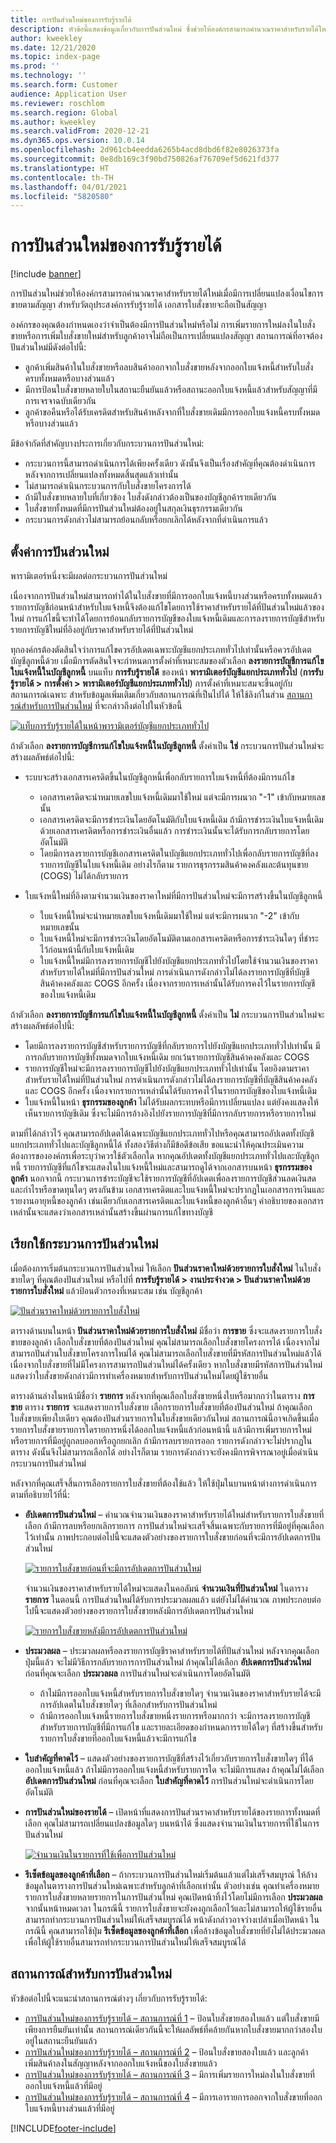 ```yaml
---
title: การปันส่วนใหม่ของการรับรู้รายได้
description: หัวข้อนี้แสดงข้อมูลเกี่ยวกับการปันส่วนใหม่ ซึ่งช่วยให้องค์กรสามารถคํานวณราคาสำหรับรายได้ใหม่เมื่อมีการเปลี่ยนแปลงเงื่อนไขการขายตามสัญญา โดยจะมีลิงก์ไปยังหัวข้ออื่นๆ ที่อธิบายวิธีการรับรู้รายได้ในหลายสถานการณ์
author: kweekley
ms.date: 12/21/2020
ms.topic: index-page
ms.prod: ''
ms.technology: ''
ms.search.form: Customer
audience: Application User
ms.reviewer: roschlom
ms.search.region: Global
ms.author: kweekley
ms.search.validFrom: 2020-12-21
ms.dyn365.ops.version: 10.0.14
ms.openlocfilehash: 2d961cb4eedda6265b4acd8dbd6f82e8026373fa
ms.sourcegitcommit: 0e8db169c3f90bd750826af76709ef5d621fd377
ms.translationtype: HT
ms.contentlocale: th-TH
ms.lasthandoff: 04/01/2021
ms.locfileid: "5820580"
---
```

# <a name="revenue-recognition-reallocation"></a>การปันส่วนใหม่ของการรับรู้รายได้

[!include [banner](../includes/banner.md)]

การปันส่วนใหม่ช่วยให้องค์กรสามารถคํานวณราคาสำหรับรายได้ใหม่เมื่อมีการเปลี่ยนแปลงเงื่อนไขการขายตามสัญญา สำหรับวัตถุประสงค์การรับรู้รายได้ เอกสารใบสั่งขายจะถือเป็นสัญญา

องค์กรของคุณต้องกําหนดเองว่าจําเป็นต้องมีการปันส่วนใหม่หรือไม่ การเพิ่มรายการใหม่ลงในใบสั่งขายหรือการเพิ่มใบสั่งขายใหม่สําหรับลูกค้าอาจไม่ถือเป็นการเปลี่ยนแปลงสัญญา สถานการณ์ที่อาจต้องปันส่วนใหม่มีดังต่อไปนี้:

- ลูกค้าเพิ่มสินค้าในใบสั่งขายหรือลบสินค้าออกจากใบสั่งขายหลังจากออกใบแจ้งหนี้สำหรับใบสั่งครบทั้งหมดหรือบางส่วนแล้ว
- มีการป้อนใบสั่งขายหลายใบในสถานะยืนยันแล้วหรือสถานะออกใบแจ้งหนี้แล้วสําหรับสัญญาที่มีการเจรจาฉบับเดียวกัน
- ลูกค้าขอคืนหรือได้รับเครดิตสําหรับสินค้าหลังจากที่ใบสั่งขายเดิมมีการออกใบแจ้งหนี้ครบทั้งหมดหรือบางส่วนแล้ว

มีข้อจํากัดที่สําคัญบางประการเกี่ยวกับกระบวนการปันส่วนใหม่:

- กระบวนการนี้สามารถดำเนินการได้เพียงครั้งเดียว ดังนั้นจึงเป็นเรื่องสําคัญที่คุณต้องดำเนินการหลังจากการเปลี่ยนแปลงทั้งหมดสิ้นสุดแล้วเท่านั้น
- ไม่สามารถดำเนินกระบวนการกับใบสั่งขายโครงการได้
- ถ้ามีใบสั่งขายหลายใบที่เกี่ยวข้อง ใบสั่งดังกล่าวต้องเป็นของบัญชีลูกค้ารายเดียวกัน
- ใบสั่งขายทั้งหมดที่มีการปันส่วนใหม่ต้องอยู่ในสกุลเงินธุรกรรมเดียวกัน
- กระบวนการดังกล่าวไม่สามารถย้อนกลับหรือยกเลิกได้หลังจากที่ดำเนินการแล้ว

## <a name="set-up-reallocation"></a>ตั้งค่าการปันส่วนใหม่

พารามิเตอร์หนึ่งจะมีผลต่อกระบวนการปันส่วนใหม่

เนื่องจากการปันส่วนใหม่สามารถทําได้ในใบสั่งขายที่มีการออกใบแจ้งหนี้บางส่วนหรือครบทั้งหมดแล้ว รายการบัญชีก่อนหน้าสำหรับใบแจ้งหนี้จึงต้องแก้ไขโดยการใช้ราคาสำหรับรายได้ที่ปันส่วนใหม่แล้วของใหม่ การแก้ไขนี้จะทําได้โดยการย้อนกลับรายการบัญชีของใบแจ้งหนี้เดิมและการลงรายการบัญชีสำหรับรายการบัญชีใหม่ที่อิงอยู่กับราคาสำหรับรายได้ที่ปันส่วนใหม่

ทุกองค์กรต้องตัดสินใจว่าการแก้ไขควรอัปเดตเฉพาะบัญชีแยกประเภททั่วไปเท่านั้นหรือควรอัปเดตบัญชีลูกหนี้ด้วย เมื่อมีการตัดสินใจจะกําหนดการตั้งค่าที่เหมาะสมของตัวเลือก **ลงรายการบัญชีการแก้ไขใบแจ้งหนี้ในบัญชีลูกหนี้** บนแท็บ **การรับรู้รายได้** ของหน้า **พารามิเตอร์บัญชีแยกประเภททั่วไป** (**การรับรู้รายได้ \> การตั้งค่า \> พารามิเตอร์บัญชีแยกประเภททั่วไป**) การตั้งค่าที่เหมาะสมจะขึ้นอยู่กับสถานการณ์เฉพาะ สําหรับข้อมูลเพิ่มเติมเกี่ยวกับสถานการณ์ที่เป็นไปได้ ให้ใช้ลิงก์ในส่วน [สถานการณ์สําหรับการปันส่วนใหม่](#scenarios-for-reallocation) ที่จะกล่าวถึงต่อไปในหัวข้อนี้

[![แท็บการรับรู้รายได้ในหน้าพารามิเตอร์บัญชีแยกประเภททั่วไป](./media/01_RevRecScenarios.png)](./media/01_RevRecScenarios.png)

ถ้าตัวเลือก **ลงรายการบัญชีการแก้ไขใบแจ้งหนี้ในบัญชีลูกหนี้** ตั้งค่าเป็น **ใช่** กระบวนการปันส่วนใหม่จะสร้างผลลัพธ์ต่อไปนี้:

- ระบบจะสร้างเอกสารเครดิตขึ้นในบัญชีลูกหนี้เพื่อกลับรายการใบแจ้งหนี้ที่ต้องมีการแก้ไข

    - เอกสารเครดิตจะนําหมายเลขใบแจ้งหนี้เดิมมาใช้ใหม่ แต่จะมีการผนวก "-1" เข้ากับหมายเลขนั้น
    - เอกสารเครดิตจะมีการชำระเงินโดยอัตโนมัติกับใบแจ้งหนี้เดิม ถ้ามีการชําระเงินใบแจ้งหนี้เดิมด้วยเอกสารเครดิตหรือการชําระเงินอื่นแล้ว การชําระเงินนั้นจะได้รับการกลับรายการโดยอัตโนมัติ
    - โดยมีการลงรายการบัญชีเอกสารเครดิตในบัญชีแยกประเภททั่วไปเพื่อกลับรายการบัญชีที่ลงรายการบัญชีในใบแจ้งหนี้เดิม อย่างไรก็ตาม รายการธุรกรรมสินค้าคงคลังและต้นทุนขาย (COGS) ไม่ได้กลับรายการ

- ใบแจ้งหนี้ใหม่ที่อิงตามจํานวนเงินของราคาใหม่ที่มีการปันส่วนใหม่จะมีการสร้างขึ้นในบัญชีลูกหนี้

    - ใบแจ้งหนี้ใหม่จะนําหมายเลขใบแจ้งหนี้เดิมมาใช้ใหม่ แต่จะมีการผนวก "-2" เข้ากับหมายเลขนั้น
    - ใบแจ้งหนี้ใหม่จะมีการชำระเงินโดยอัตโนมัติตามเอกสารเครดิตหรือการชำระเงินใดๆ ที่ชำระไว้ก่อนหน้านี้กับใบแจ้งหนี้เดิม
    - ใบแจ้งหนี้ใหม่มีการลงรายการบัญชีไปยังบัญชีแยกประเภททั่วไปโดยใช้จำนวนเงินของราคาสำหรับรายได้ใหม่ที่มีการปันส่วนใหม่ การดำเนินการดังกล่าวไม่ได้ลงรายการบัญชีที่บัญชีสินค้าคงคลังและ COGS อีกครั้ง เนื่องจากรายการเหล่านั้นได้รับการคงไว้ในรายการบัญชีของใบแจ้งหนี้เดิม

ถ้าตัวเลือก **ลงรายการบัญชีการแก้ไขใบแจ้งหนี้ในบัญชีลูกหนี้** ตั้งค่าเป็น **ไม่** กระบวนการปันส่วนใหม่จะสร้างผลลัพธ์ต่อไปนี้:

- โดยมีการลงรายการบัญชีสำหรับรายการบัญชีที่กลับรายการไปยังบัญชีแยกประเภททั่วไปเท่านั้น มีการกลับรายการบัญชีทั้งหมดจากใบแจ้งหนี้เดิม ยกเว้นรายการบัญชีสินค้าคงคลังและ COGS
- รายการบัญชีใหม่จะมีการลงรายการบัญชีไปยังบัญชีแยกประเภททั่วไปเท่านั้น โดยอิงตามราคาสำหรับรายได้ใหม่ที่ปันส่วนใหม่ การดำเนินการดังกล่าวไม่ได้ลงรายการบัญชีที่บัญชีสินค้าคงคลังและ COGS อีกครั้ง เนื่องจากรายการเหล่านั้นได้รับการคงไว้ในรายการบัญชีของใบแจ้งหนี้เดิม
- ใบแจ้งหนี้ในหน้า **ธุรกรรมของลูกค้า** ไม่ได้รับผลกระทบหรือมีการเปลี่ยนแปลง แต่ยังคงแสดงให้เห็นรายการบัญชีเดิม ซึ่งจะไม่มีการอ้างอิงไปยังรายการบัญชีที่มีการกลับรายการหรือรายการใหม่

ตามที่ได้กล่าวไว้ คุณสามารถอัปเดตได้เฉพาะบัญชีแยกประเภททั่วไปหรือคุณสามารถอัปเดตทั้งบัญชีแยกประเภททั่วไปและบัญชีลูกหนี้ได้ ทั้งสองวิธีต่างก็มีข้อดีข้อเสีย ขอแนะนำให้คุณประเมินความต้องการขององค์กรเพื่อระบุว่าควรใช้ตัวเลือกใด หากคุณอัปเดตทั้งบัญชีแยกประเภททั่วไปและบัญชีลูกหนี้ รายการบัญชีที่แก้ไขจะแสดงในใบแจ้งหนี้ใหม่และสามารถดูได้จากเอกสารบนหน้า **ธุรกรรมของลูกค้า** นอกจากนี้ กระบวนการชําระบัญชีจะใช้รายการบัญชีที่อัปเดตเพื่อลงรายการบัญชีส่วนลดเงินสดและกําไรหรือขาดทุนใดๆ ตรงกันข้าม เอกสารเครดิตและใบแจ้งหนี้ใหม่จะปรากฏในเอกสารการเงินและรายงานอายุหนี้ของลูกค้า เช่นเดียวกับเอกสารเครดิตและใบแจ้งหนี้ของลูกค้าอื่นๆ คำอธิบายของเอกสารเหล่านั้นจะแสดงว่าเอกสารเหล่านั้นสร้างขึ้นผ่านการแก้ไขทางบัญชี

## <a name="run-the-reallocation-process"></a>เรียกใช้กระบวนการปันส่วนใหม่

เมื่อต้องการเริ่มต้นกระบวนการปันส่วนใหม่ ให้เลือก **ปันส่วนราคาใหม่ด้วยรายการใบสั่งใหม่** ในใบสั่งขายใดๆ ที่คุณต้องปันส่วนใหม่ หรือไปที่ **การรับรู้รายได้ \> งานประจำงวด \> ปันส่วนราคาใหม่ด้วยรายการใบสั่งใหม่** แล้วป้อนตัวกรองที่เหมาะสม เช่น บัญชีลูกค้า

[![ปันส่วนราคาใหม่ด้วยรายการใบสั่งใหม่](./media/02_RevRecScenarios.png)](./media/02_RevRecScenarios.png)

ตารางด้านบนในหน้า **ปันส่วนราคาใหม่ด้วยรายการใบสั่งใหม่** มีชื่อว่า **การขาย** ซึ่งจะแสดงรายการใบสั่งขายของลูกค้า เลือกใบสั่งขายที่ต้องปันส่วนใหม่ คุณไม่สามารถเลือกใบสั่งขายโครงการได้ เนื่องจากไม่สามารถปันส่วนใบสั่งขายโครงการใหม่ได้ คุณไม่สามารถเลือกใบสั่งขายที่มีรหัสการปันส่วนใหม่แล้วได้ เนื่องจากใบสั่งขายที่ไม่มีโครงการสามารถปันส่วนใหม่ได้ครั้งเดียว หากใบสั่งขายมีรหัสการปันส่วนใหม่ แสดงว่าใบสั่งขายดังกล่าวมีการทำเครื่องหมายสำหรับการปันส่วนใหม่โดยผู้ใช้รายอื่น

ตารางด้านล่างในหน้ามีชื่อว่า **รายการ** หลังจากที่คุณเลือกใบสั่งขายหนึ่งใบหรือมากกว่าในตาราง **การขาย** ตาราง **รายการ** จะแสดงรายการใบสั่งขาย เลือกรายการใบสั่งขายที่ต้องปันส่วนใหม่ ถ้าคุณเลือกใบสั่งขายเพียงใบเดียว คุณต้องปันส่วนรายการในใบสั่งขายเดียวกันใหม่ สถานการณ์นี้อาจเกิดขึ้นเมื่อรายการใบสั่งขายรายการใดรายการหนึ่งได้ออกใบแจ้งหนี้แล้วก่อนหน้านี้ แล้วมีการเพิ่มรายการใหม่ หรือรายการที่มีอยู่ถูกลบออกหรือถูกยกเลิก ถ้ามีการลบรายการออก รายการดังกล่าวจะไม่ปรากฏในตาราง ดังนั้นจึงไม่สามารถเลือกได้ อย่างไรก็ตาม รายการดังกล่าวจะยังคงมีการพิจารณาอยู่เมื่อดำเนินกระบวนการปันส่วนใหม่

หลังจากที่คุณเสร็จสิ้นการเลือกรายการใบสั่งขายที่ต้องใช้แล้ว ให้ใช้ปุ่มในบานหน้าต่างการดำเนินการตามที่อธิบายไว้ที่นี่:

- **อัปเดตการปันส่วนใหม่** – คํานวณจํานวนเงินของราคาสำหรับรายได้ใหม่สำหรับรายการใบสั่งขายที่เลือก ถ้ามีการลบหรือยกเลิกรายการ การปันส่วนใหม่จะเสร็จสิ้นเฉพาะกับรายการที่มีอยู่ที่คุณเลือกไว้เท่านั้น ภาพประกอบต่อไปนี้จะแสดงตัวอย่างของรายการใบสั่งขายก่อนที่จะมีการอัปเดตการปันส่วนใหม่

    [![รายการใบสั่งขายก่อนที่จะมีการอัปเดตการปันส่วนใหม่](./media/03_RevRecScenarios.png)](./media/03_RevRecScenarios.png)

    จํานวนเงินของราคาสำหรับรายได้ใหม่จะแสดงในคอลัมน์ **จํานวนเงินที่ปันส่วนใหม่** ในตาราง **รายการ** ในตอนนี้ การปันส่วนใหม่ได้รับการประมวลผลแล้ว แต่ยังไม่ได้คํานวณ ภาพประกอบต่อไปนี้จะแสดงตัวอย่างของรายการใบสั่งขายหลังมีการอัปเดตการปันส่วนใหม่

    [![รายการใบสั่งขายหลังมีการอัปเดตการปันส่วนใหม่](./media/04_RevRecScenarios.png)](./media/04_RevRecScenarios.png)

- **ประมวลผล** – ประมวลผลหรือลงรายการบัญชีราคาสำหรับรายได้ที่ปันส่วนใหม่ หลังจากคุณเลือกปุ่มนี้แล้ว จะไม่มีวิธีการกลับรายการการปันส่วนใหม่ ถ้าคุณไม่ได้เลือก **อัปเดตการปันส่วนใหม่** ก่อนที่คุณจะเลือก **ประมวลผล** การปันส่วนใหม่จะดำเนินการโดยอัตโนมัติ

    - ถ้าไม่มีการออกใบแจ้งหนี้สำหรับรายการใบสั่งขายใดๆ จำนวนเงินของราคาสำหรับรายได้จะมีการอัปเดตในใบสั่งขายใดๆ ที่เลือกสำหรับการปันส่วนใหม่
    - ถ้ามีการออกใบแจ้งหนี้รายการใบสั่งขายหนึ่งรายการหรือมากกว่า จะมีการลงรายการบัญชีสำหรับรายการบัญชีที่มีการแก้ไข และรายละเอียดของกำหนดการรายได้ใดๆ ที่สร้างขึ้นสำหรับรายการใบสั่งขายที่ออกใบแจ้งหนี้แล้วจะมีการแก้ไข

- **ใบสำคัญที่คาดไว้** – แสดงตัวอย่างของรายการบัญชีที่สร้างไว้เกี่ยวกับรายการใบสั่งขายใดๆ ที่ได้ออกใบแจ้งหนี้แล้ว ถ้าไม่มีการออกใบแจ้งหนี้สำหรับรายการใด จะไม่มีการแสดง ถ้าคุณไม่ได้เลือก **อัปเดตการปันส่วนใหม่** ก่อนที่คุณจะเลือก **ใบสำคัญที่คาดไว้** การปันส่วนใหม่จะดำเนินการโดยอัตโนมัติ
- **การปันส่วนใหม่ของรายได้** – เปิดหน้าที่แสดงการปันส่วนราคาสำหรับรายได้ของรายการทั้งหมดที่เลือก คุณไม่สามารถเปลี่ยนแปลงข้อมูลใดๆ บนหน้าได้ ซึ่งแสดงจำนวนเงินในรายการที่ใช้ในการปันส่วนใหม่

    [![จำนวนเงินในรายการที่ใช้เพื่อการปันส่วนใหม่](./media/05_RevRecScenarios.png)](./media/05_RevRecScenarios.png)

- **รีเซ็ตข้อมูลของลูกค้าที่เลือก** – ถ้ากระบวนการปันส่วนใหม่เริ่มต้นแล้วแต่ไม่เสร็จสมบูรณ์ ให้ล้างข้อมูลในตารางการปันส่วนใหม่เฉพาะสำหรับลูกค้าที่เลือกเท่านั้น ตัวอย่างเช่น คุณทำเครื่องหมายรายการใบสั่งขายหลายรายการในการปันส่วนใหม่ คุณเปิดหน้าทิ้งไว้โดยไม่มีการเลือก **ประมวลผล** จากนั้นหน้าหมดเวลา ในกรณีนี้ รายการใบสั่งขายจะยังคงถูกเลือกไว้และไม่สามารถให้ผู้ใช้รายอื่นสามารถทำกระบวนการปันส่วนใหม่ให้เสร็จสมบูรณ์ได้ หน้าดังกล่าวอาจว่างเปล่าเมื่อเปิดหน้า ในกรณีนี้ คุณสามารถใช้ปุ่ม **รีเซ็ตข้อมูลของลูกค้าที่เลือก** เพื่อล้างข้อมูลใบสั่งขายที่ยังไม่ได้ประมวลผล เพื่อให้ผู้ใช้รายอื่นสามารถทำกระบวนการปันส่วนใหม่ให้เสร็จสมบูรณ์ได้

## <a name="scenarios-for-reallocation"></a>สถานการณ์สำหรับการปันส่วนใหม่

หัวข้อต่อไปนี้จะแนะนำสถานการณ์ต่างๆ เกี่ยวกับการรับรู้รายได้:

- [การปันส่วนใหม่ของการรับรู้รายได้ – สถานการณ์ที่ 1](rev-rec-reallocation-scenario-1.md) – ป้อนใบสั่งขายสองใบแล้ว แต่ใบสั่งขายมีเพียงการยืนยันเท่านั้น สถานการณ์เดียวกันนี้จะให้ผลลัพธ์ที่คล้ายกันหากใบสั่งขายมากกว่าสองใบอยู่ในสถานะยืนยันแล้ว
- [การปันส่วนใหม่ของการรับรู้รายได้ – สถานการณ์ที่ 2](rev-rec-reallocation-scenario-2.md) – ป้อนใบสั่งขายสองใบแล้ว และลูกค้าเพิ่มสินค้าลงในสัญญาหลังจากออกใบแจ้งหนี้ของใบสั่งขายแล้ว
- [การปันส่วนใหม่ของการรับรู้รายได้ – สถานการณ์ที่ 3](rev-rec-reallocation-scenario-3.md) – มีการเพิ่มรายการใหม่ลงในใบสั่งขายที่ออกใบแจ้งหนี้แล้วที่มีอยู่
- [การปันส่วนใหม่ของการรับรู้รายได้ – สถานการณ์ที่ 4](rev-rec-reallocation-scenario-4.md) – มีการเอารายการออกจากใบสั่งขายที่ออกใบแจ้งหนี้บางส่วนแล้วที่มีอยู่


[!INCLUDE[footer-include](../../includes/footer-banner.md)]